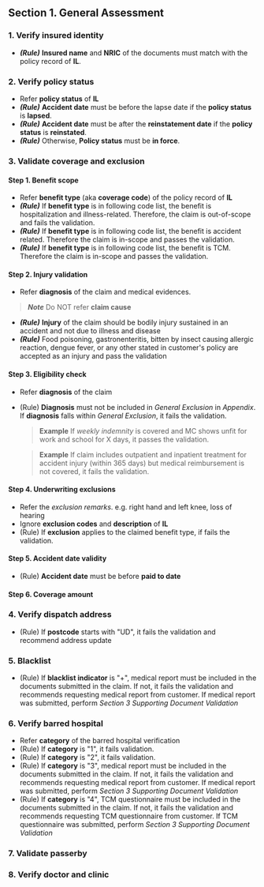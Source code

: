 ## Section 1. General Assessment
### 1. Verify insured identity
* **_(Rule)_** **Insured name** and **NRIC** of the documents must match with the policy record of **IL**.

### 2. Verify policy status
* Refer **policy status** of **IL**
* **_(Rule)_** **Accident date** must be before the lapse date if the **policy status** is **lapsed**.
* **_(Rule)_** **Accident date** must be after the **reinstatement date** if the **policy status** is **reinstated**.
* **_(Rule)_** Otherwise, **Policy status** must be **in force**.
         
### 3. Validate coverage and exclusion
#### Step 1. Benefit scope
*  Refer **benefit type** (aka **coverage code**) of the policy record of **IL**
* **_(Rule)_** If **benefit type** is in following code list, the benefit is hospitalization and illness-related. Therefore, the claim is out-of-scope and fails the validation.
* **_(Rule)_** If **benefit type** is in following code list, the benefit is accident related. Therefore the claim is in-scope and passes the validation.
* **_(Rule)_** If **benefit type** is in following code list, the benefit is TCM. Therefore the claim is in-scope and passes the validation.

#### Step 2. Injury validation
* Refer **diagnosis** of the claim and medical evidences.

> **_Note_** Do NOT refer **claim cause**
* **_(Rule)_** **Injury** of the claim should be bodily injury sustained in an accident and not due to illness and disease
* **_(Rule)_** Food poisoning, gastronenteritis, bitten by insect causing allergic reaction, dengue fever, or any other stated in customer's policy are accepted as an injury and pass the validation

#### Step 3. Eligibility check
* Refer **diagnosis** of the claim
* (Rule) **Diagnosis** must not be included in *General Exclusion* in *Appendix*. If **diagnosis** falls within *General Exclusion*, it fails the validation. 

  > **Example**
  > If *weekly indemnity* is covered and MC shows unfit for work and school for X days, it passes the validation.

  > **Example**
  > If claim includes outpatient and inpatient treatment for accident injury (within 365 days) but medical reimbursement is not covered, it fails the validation.

#### Step 4. Underwriting exclusions
* Refer the *exclusion remarks*. e.g. right hand and left knee, loss of hearing
* Ignore **exclusion codes** and **description** of **IL**
* (Rule) If **exclusion** applies to the claimed benefit type, if fails the validation.

#### Step 5. Accident date validity
* (Rule) **Accident date** must be before **paid to date**

#### Step 6. Coverage amount

### 4. Verify dispatch address
* (Rule) If **postcode** starts with "UD", it fails the validation and recommend address update

### 5. Blacklist
* (Rule) If **blacklist indicator** is "+", medical report must be included in the documents submitted in the claim. If not, it fails the validation and recommends requesting medical report from customer. If medical report was submitted, perform *Section 3 Supporting Document Validation* 

### 6. Verify barred hospital
* Refer **category** of the barred hospital verification
* (Rule) If **category** is "1", it fails validation.
* (Rule) If **category** is "2", it fails validation.
* (Rule) If **category** is "3", medical report must be included in the documents submitted in the claim. If not, it fails the validation and recommends requesting medical report from customer. If medical report was submitted, perform *Section 3 Supporting Document Validation* 
* (Rule) If **category** is "4", TCM questionnaire must be included in the documents submitted in the claim. If not, it fails the validation and recommends requesting TCM questionnaire from customer. If TCM questionnaire was submitted, perform *Section 3 Supporting Document Validation* 


### 7. Validate passerby
### 8. Verify doctor and clinic
